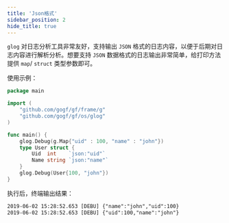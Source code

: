 ```yaml
---
title: 'Json格式'
sidebar_position: 2
hide_title: true
---
```


`glog` 对日志分析工具非常友好，支持输出 `JSON` 格式的日志内容，以便于后期对日志内容进行解析分析。想要支持 `JSON` 数据格式的日志输出非常简单，给打印方法提供 `map`/ `struct` 类型参数即可。

使用示例：

```  go
package main

import (
	"github.com/gogf/gf/frame/g"
	"github.com/gogf/gf/os/glog"
)

func main() {
	glog.Debug(g.Map{"uid" : 100, "name" : "john"})
	type User struct {
		Uid  int    `json:"uid"`
		Name string `json:"name"`
	}
	glog.Debug(User{100, "john"})
}

```

执行后，终端输出结果：

``` html
2019-06-02 15:28:52.653 [DEBU] {"name":"john","uid":100}
2019-06-02 15:28:52.653 [DEBU] {"uid":100,"name":"john"}

```